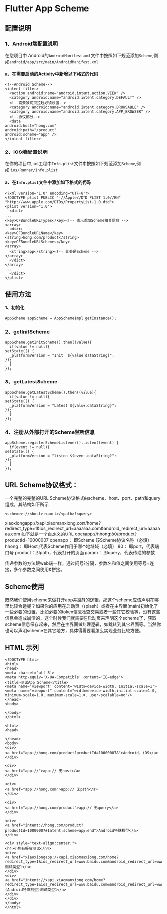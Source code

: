# Flutter App Scheme

## 配置说明

### 1、Android端配置说明
在您项目中 Android的`AndroidManifest.xml`文件中按照如下规范添加`Scheme`,例如`android/app/src/main/AndroidManifest.xml`

#### a、在需要启动的Activity中新增以下格式的代码
    
    <!--Android Scheme-->
    <intent-filter>
      <action android:name="android.intent.action.VIEW" />
      <category android:name="android.intent.category.DEFAULT" />
      <!--需要被网页拉起必须设置-->
      <category android:name="android.intent.category.BROWSABLE" />
      <category android:name="android.intent.category.APP_BROWSER" />
      <!--协议部分-->
      <data
    android:host="hong.com"
    android:path="/product"
    android:scheme="app" />
    </intent-filter>


### 2、iOS端配置说明
在你的项目中,ios工程中```Info.plist```文件中按照如下规范添加`Scheme`,例如:`ios/Runner/Info.plist`

#### a、在`Info.plist`文件中添加如下格式的代码

    <?xml version="1.0" encoding="UTF-8"?>
    <!DOCTYPE plist PUBLIC "-//Apple//DTD PLIST 1.0//EN" "http://www.apple.com/DTDs/PropertyList-1.0.dtd">
    <plist version="1.0">
      <dict>
    ...
    <key>CFBundleURLTypes</key><!-- 表示添加Scheme相关信息 -->
    <array>
      <dict>
    <key>CFBundleURLName</key>
    <string>hong.com/product</string>
    <key>CFBundleURLSchemes</key>
    <array>
      <string>app</string><!-- 此处是Scheme -->
    </array>
      </dict>
    </array>
    ...
      </dict>
    </plist>



## 使用方法

#### 1、初始化

    AppScheme appScheme = AppSchemeImpl.getInstance();

### 2、getInitScheme

    appScheme.getInitScheme().then((value){
      if(value != null){
    setState(() {
      _platformVersion = "Init  ${value.dataString}";
    });
      }
    });

### 3、getLatestScheme

    appScheme.getLatestScheme().then((value){
      if(value != null){
    setState(() {
      _platformVersion = "Latest ${value.dataString}";
    });
      }
    });


### 4、注册从外部打开的Scheme监听信息

    appScheme.registerSchemeListener().listen((event) {
      if(event != null){
    setState(() {
      _platformVersion = "listen ${event.dataString}";
    });
      }
    });


## URL Scheme协议格式：
一个完整的完整的URL Scheme协议格式由scheme、host、port、path和query组成，其结构如下所示    

    <scheme>://<host>:<port>/<path>?<query>

xiaoxiongapp://xapi.xiaomanxiong.com/home?redirect_type=1&ios_redirect_url=aaaaaaa.com&android_redirect_url=aaaaaaa.com
如下就是一个自定义的URL
openapp://hhong:80/product?productId=10000007
openapp： 即Scheme 该Scheme协议名称（必填）
hhong： 即Host,代表Scheme作用于哪个地址域（必填）
80： 即port，代表端口号
product：即path，代表打开的页面
param： 即query，代表传递的参数

传递参数的方法跟web端一样，通过问号?分隔，参数名和值之间使用等号=连接，多个参数之间使用&拼接。


## Scheme使用
既然我们使用scheme来做打开app并跳转的逻辑，那这个scheme应该声明在哪里比较合适呢？如果你的应用在启动页（splash）或者在主界面(main)初始化了一些必要的设置，比如必要的token信息检查交易或者一些其它校验等，没有这些信息会造成崩溃的，这个时候我们就需要在启动页来声明这个scheme了，获取scheme信息保存起来，然后在主界面做处理逻辑，如跳转到其它界面等。当然你也可以声明scheme在其它地方，具体得需要看怎么实现业务比较方便。



## HTML 示列

    <!DOCTYPE html>
    <html>
    <head>
    <meta charset='utf-8'>
    <meta http-equiv='X-UA-Compatible' content='IE=edge'>
    <title>测试App Scheme</title>
    <meta name='viewport' content='width=device-width, initial-scale=1'>
    <meta name="viewport" content="width=device-width,initial-scale=1.0, minimum-scale=1.0, maximum-scale=1.0, user-scalable=no"/>
    </head>
    <body>
    
    </body>
    </html>
    
    <html>
    <head>
       
    </head>
    <body>
    <div>
    <a href="app://hong.com/product?productId=10000007&">Android、iOS</a>
    </div>
    
    <div>
    <a href="app://">app:// 无host</a>
    </div>
    
    <div>
    <a href="app://hong.com">app:// 无path</a>
    </div>
    
    <div>
    <a href="app://hong.com/product">app:// 无query</a>
    </div>
    
    <div>
    <a href="intent://hong.com/product?productId=10000007#Intent;scheme=app;end">Android特殊机型</a>
    </div>
    
    <div style="text-align:center;">
    <h4>小熊有好货测试</h4>
    <div>
    <a href="xiaoxiongapp://xapi.xiaomanxiong.com/home?redirect_type=1&ios_redirect_url=www.baidu.com&android_redirect_url=www.baidu.com">测试类型1</a>
    </div>
    <div>
    <a href="intent://xapi.xiaomanxiong.com/home?redirect_type=1&ios_redirect_url=www.baidu.com&android_redirect_url=www.baidu.com#Intent;scheme=xiaoxiongapp;end">(Android特殊机型)测试类型1</a>
    </div>
    </div>
    </body>
    </html>

